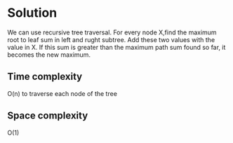 # Solution

We can use recursive tree traversal. For every node X,find the maximum root to leaf sum in left and rught subtree. Add these two values with the value in X. If this sum is greater than the  maximum path sum found so far, it becomes the new maximum.

## Time complexity

O(n) to traverse each node of the tree

## Space complexity

O(1)